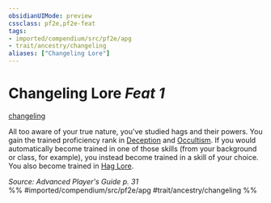 ```yaml
---
obsidianUIMode: preview
cssclass: pf2e,pf2e-feat
tags:
- imported/compendium/src/pf2e/apg
- trait/ancestry/changeling
aliases: ["Changeling Lore"]
---
```

# Changeling Lore  *Feat 1*  
[changeling](changeling-b1.md)  


All too aware of your true nature, you've studied hags and their powers. You gain the trained proficiency rank in [Deception](../skills.md#Deception) and [Occultism](../skills.md#Occultism). If you would automatically become trained in one of those skills (from your background or class, for example), you instead become trained in a skill of your choice. You also become trained in [Hag Lore](../skills.md#Lore).

*Source: Advanced Player's Guide p. 31*  
%% #imported/compendium/src/pf2e/apg #trait/ancestry/changeling %%